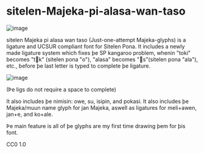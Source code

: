 # sitelen-Majeka-pi-alasa-wan-taso
![image](https://github.com/user-attachments/assets/6e2c4789-d817-4723-ad5a-2bbb723a47b5)

sitelen Majeka pi alasa wan taso (Just-one-attempt Majeka-glyphs) is a ligature and UCSUR compliant font for Sitelen Pona.
It includes a newly made ligature system which fixes þe SP kangaroo problem, whenin "toki" becomes "t󱥄k" (sitelen pona "o"), "alasa" becomes "󱤂s"(sitelen pona "ala"), etc., before þe last letter is typed to complete þe ligature.

![image](https://github.com/user-attachments/assets/d946baf2-c804-4b1e-a413-e0dcf8246c84)

(Þe ligs do not require a space to complete)

It also includes þe nimisin: owe, su, isipin, and pokasi.
It also includes þe Majeka/muun name glyph for jan Majeka, aswell as ligatures for meli+awen, jan+e, and ko+ale.

Þe main feature is all of þe glyphs are my first time drawing þem for þis font.

CC0 1.0
